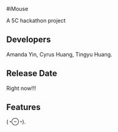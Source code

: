 #iMouse

A 5C hackathon project

## Developers

Amanda Yin, Cyrus Huang, Tingyu Huang.

## Release Date

Right now!!!

## Features

(◔⊖◔).




